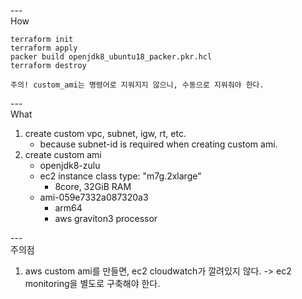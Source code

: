 
---\
How

```
terraform init
terraform apply
packer build openjdk8_ubuntu18_packer.pkr.hcl
terraform destroy

주의! custom_ami는 명령어로 지워지지 않으니, 수동으로 지워줘야 한다.
```


---\
What


1. create custom vpc, subnet, igw, rt, etc.
	- because subnet-id is required when creating custom ami.
2. create custom ami
	- openjdk8-zulu
	- ec2 instance class type: "m7g.2xlarge"
		- 8core, 32GiB RAM
	- ami-059e7332a087320a3
		- arm64
		- aws graviton3 processor


---\
주의점


1. aws custom ami를 만들면, ec2 cloudwatch가 깔려있지 않다. -> ec2 monitoring을 별도로 구축해야 한다.
